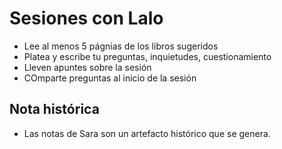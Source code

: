 # Sesiones con Lalo

- Lee al menos 5 págnias de los libros sugeridos
- Platea y escribe tu preguntas, inquietudes, cuestionamiento
- Lleven apuntes sobre la sesión
- COmparte preguntas al inicio de la sesión

## Nota histórica

- Las notas de Sara son un artefacto histórico que se genera.
